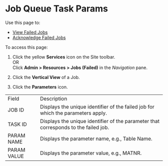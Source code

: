 # Job Queue Task Params

<div class="use">

Use this page to:

  - [View Failed Jobs](../Use_Cases/View_Failed_Jobs.htm)
  - [Acknowledge Failed Jobs](../Use_Cases/Acknowledge_Failed_Jobs.htm)

</div>

To access this page:

1.  Click the yellow **Services** icon on the Site toolbar.  
    OR  
    Click **Admin \> Resources \> Jobs (Failed)** in
    the *Navigation* pane.

2.  Click the **Vertical View** of a Job.

3.  Click the **Parameters**
icon.

|             |                                                                                     |
| ----------- | ----------------------------------------------------------------------------------- |
| Field       | Description                                                                         |
| JOB ID      | Displays the unique identifier of the failed job for which the parameters apply.    |
| TASK ID     | Displays the unique identifier of the parameter that corresponds to the failed job. |
| PARAM NAME  | Displays the parameter name, e.g., Table Name.                                      |
| PARAM VALUE | Displays the parameter value, e.g., MATNR.                                          |
